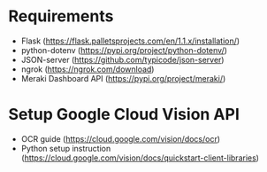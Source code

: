 # Requirements
- Flask (https://flask.palletsprojects.com/en/1.1.x/installation/)
- python-dotenv (https://pypi.org/project/python-dotenv/)
- JSON-server (https://github.com/typicode/json-server)
- ngrok (https://ngrok.com/download)
- Meraki Dashboard API (https://pypi.org/project/meraki/)

# Setup Google Cloud Vision API
- OCR guide (https://cloud.google.com/vision/docs/ocr)
- Python setup instruction (https://cloud.google.com/vision/docs/quickstart-client-libraries)